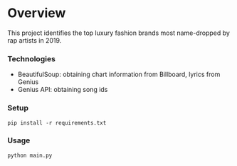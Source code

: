 # Overview

This project identifies the top luxury fashion brands most name-dropped by rap artists in 2019. 

### Technologies

- BeautifulSoup: obtaining chart information from Billboard, lyrics from Genius
- Genius API: obtaining song ids

### Setup

```
pip install -r requirements.txt
```

### Usage

```
python main.py
```

